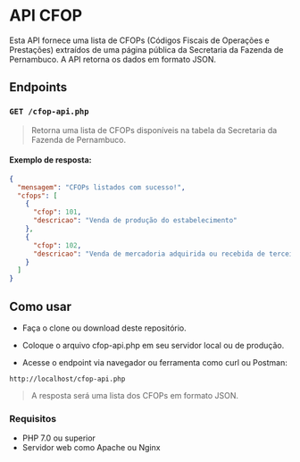 # API CFOP

Esta API fornece uma lista de CFOPs (Códigos Fiscais de Operações e Prestações) extraídos de uma página pública da Secretaria da Fazenda de Pernambuco. A API retorna os dados em formato JSON.

## Endpoints

### `GET /cfop-api.php`

> Retorna uma lista de CFOPs disponíveis na tabela da Secretaria da Fazenda de Pernambuco.

#### Exemplo de resposta:
```json
{
  "mensagem": "CFOPs listados com sucesso!",
  "cfops": [
    {
      "cfop": 101,
      "descricao": "Venda de produção do estabelecimento"
    },
    {
      "cfop": 102,
      "descricao": "Venda de mercadoria adquirida ou recebida de terceiros"
    }
  ]
}
```

## Como usar

- Faça o clone ou download deste repositório.

- Coloque o arquivo cfop-api.php em seu servidor local ou de produção.

- Acesse o endpoint via navegador ou ferramenta como curl ou Postman:

```web
http://localhost/cfop-api.php
```

>A resposta será uma lista dos CFOPs em formato JSON.

### Requisitos
- PHP 7.0 ou superior
- Servidor web como Apache ou Nginx
